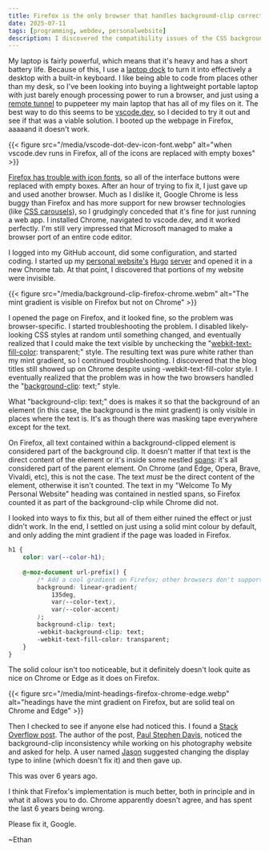 ```yaml
---
title: Firefox is the only browser that handles background-clip correctly
date: 2025-07-11
tags: [programming, webdev, personalwebsite]
description: I discovered the compatibility issues of the CSS background-clip attribute
---
```


My laptop is fairly powerful, which means that it's heavy and has a short battery life. Because of this, I use a [laptop dock](https://www.youtube.com/watch?v=Pc31L3zJiaU) to turn it into effectively a desktop with a built-in keyboard. I like being able to code from places other than my desk, so I've been looking into buying a lightweight portable laptop with just barely enough processing power to run a browser, and just using a [remote tunnel](https://code.visualstudio.com/docs/remote/tunnels) to puppeteer my main laptop that has all of my files on it. The best way to do this seems to be [vscode.dev](https://code.visualstudio.com/blogs/2021/10/20/vscode-dev), so I decided to try it out and see if that was a viable solution. I booted up the webpage in Firefox, aaaaand it doesn't work.

{{< figure src="/media/vscode-dot-dev-icon-font.webp" alt="when vscode.dev runs in Firefox, all of the icons are replaced with empty boxes" >}}

[Firefox has trouble with icon fonts](https://support.mozilla.org/en-US/questions/1016919), so all of the interface buttons were replaced with empty boxes. After an hour of trying to fix it, I just gave up and used another browser. Much as I dislike it, Google Chrome is less buggy than Firefox and has more support for new browser technologies (like [CSS carousels](https://chrome.dev/carousel/)), so I grudgingly conceded that it's fine for just running a web app. I installed Chrome, navigated to vscode.dev, and it worked perfectly. I'm still very impressed that Microsoft managed to make a browser port of an entire code editor.

I logged into my GitHub account, did some configuration, and started coding. I started up my [personal website's](/blog/personalwebsite) [Hugo](/blog/hugoswitch) [server](https://gohugo.io/commands/hugo_server/) and opened it in a new Chrome tab. At that point, I discovered that portions of my website were invisible.

{{< figure src="/media/background-clip-firefox-chrome.webm" alt="The mint gradient is visible on Firefox but not on Chrome" >}}

I opened the page on Firefox, and it looked fine, so the problem was browser-specific. I started troubleshooting the problem. I disabled likely-looking CSS styles at random until something changed, and eventually realized that I could make the text visible by unchecking the "[webkit-text-fill-color](https://developer.mozilla.org/en-US/docs/Web/CSS/-webkit-text-fill-color): transparent;" style. The resulting text was pure white rather than my mint gradient, so I continued troubleshooting. I discovered that the blog titles still showed up on Chrome despite using -webkit-text-fill-color style. I eventually realized that the problem was in how the two browsers handled the "[background-clip](https://developer.mozilla.org/en-US/docs/Web/CSS/background-clip): text;" style.

What "background-clip: text;" does is makes it so that the background of an element (in this case, the background is the mint gradient) is only visible in places where the text is. It's as though there was masking tape everywhere except for the text.

On Firefox, all text contained within a background-clipped element is considered part of the background clip. It doesn't matter if that text is the direct content of the element or it's inside some nestled [spans](https://developer.mozilla.org/en-US/docs/Web/HTML/Reference/Elements/span): it's all considered part of the parent element. On Chrome (and Edge, Opera, Brave, Vivaldi, etc), this is not the case. The text *must* be the direct content of the element, otherwise it isn't counted. The text in my "Welcome To My Personal Website" heading was contained in nestled spans, so Firefox counted it as part of the background-clip while Chrome did not.

I looked into ways to fix this, but all of them either ruined the effect or just didn't work. In the end, I settled on just using a solid mint colour by default, and only adding the mint gradient if the page was loaded in Firefox.

```css
h1 {
    color: var(--color-h1);
    
    @-moz-document url-prefix() {
        /* Add a cool gradient on Firefox; other browsers don't support it :( */
        background: linear-gradient(
            135deg,
            var(--color-text),
            var(--color-accent)
        );
        background-clip: text;
        -webkit-background-clip: text;
        -webkit-text-fill-color: transparent;
    }
}
```

The solid colour isn't too noticeable, but it definitely doesn't look quite as nice on Chrome or Edge as it does on Firefox.

{{< figure src="/media/mint-headings-firefox-chrome-edge.webp" alt="headings have the mint gradient on Firefox, but are solid teal on Chrome and Edge" >}}

Then I checked to see if anyone else had noticed this. I found a [Stack Overflow post](https://stackoverflow.com/questions/55198363/webkit-background-clip-text-working-on-mozilla-but-not-on-chrome). The author of the post, [Paul Stephen Davis](https://stackoverflow.com/users/5925418/paul-stephen-davis), noticed the background-clip inconsistency while working on his photography website and asked for help. A user named [Jason](https://stackoverflow.com/users/4243228/jason) suggested changing the display type to inline (which doesn't fix it) and then gave up. 

This was over 6 years ago.

I think that Firefox's implementation is much better, both in principle and in what it allows you to do. Chrome apparently doesn't agree, and has spent the last 6 years being wrong.

Please fix it, Google.

~Ethan